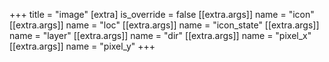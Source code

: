 +++
title = "image"
[extra]
is_override = false
[[extra.args]]
name = "icon"
[[extra.args]]
name = "loc"
[[extra.args]]
name = "icon_state"
[[extra.args]]
name = "layer"
[[extra.args]]
name = "dir"
[[extra.args]]
name = "pixel_x"
[[extra.args]]
name = "pixel_y"
+++